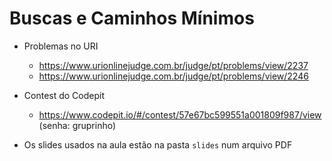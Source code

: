 Buscas e Caminhos Mínimos
==============

- Problemas no URI
  - https://www.urionlinejudge.com.br/judge/pt/problems/view/2237
  - https://www.urionlinejudge.com.br/judge/pt/problems/view/2246

- Contest do Codepit
  - https://www.codepit.io/#/contest/57e67bc599551a001809f987/view (senha: gruprinho)

- Os slides usados na aula estão na pasta `slides` num arquivo PDF
